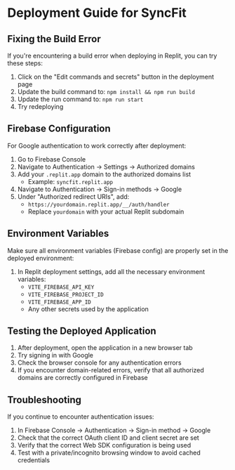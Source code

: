# Deployment Guide for SyncFit

## Fixing the Build Error

If you're encountering a build error when deploying in Replit, you can try these steps:

1. Click on the "Edit commands and secrets" button in the deployment page
2. Update the build command to: `npm install && npm run build`
3. Update the run command to: `npm run start`
4. Try redeploying

## Firebase Configuration

For Google authentication to work correctly after deployment:

1. Go to Firebase Console
2. Navigate to Authentication → Settings → Authorized domains
3. Add your `.replit.app` domain to the authorized domains list
   - Example: `syncfit.replit.app`
4. Navigate to Authentication → Sign-in methods → Google
5. Under "Authorized redirect URIs", add:
   - `https://yourdomain.replit.app/__/auth/handler`
   - Replace `yourdomain` with your actual Replit subdomain

## Environment Variables

Make sure all environment variables (Firebase config) are properly set in the deployed environment:

1. In Replit deployment settings, add all the necessary environment variables:
   - `VITE_FIREBASE_API_KEY`
   - `VITE_FIREBASE_PROJECT_ID`
   - `VITE_FIREBASE_APP_ID`
   - Any other secrets used by the application

## Testing the Deployed Application

1. After deployment, open the application in a new browser tab
2. Try signing in with Google
3. Check the browser console for any authentication errors
4. If you encounter domain-related errors, verify that all authorized domains are correctly configured in Firebase

## Troubleshooting

If you continue to encounter authentication issues:

1. In Firebase Console → Authentication → Sign-in method → Google
2. Check that the correct OAuth client ID and client secret are set
3. Verify that the correct Web SDK configuration is being used
4. Test with a private/incognito browsing window to avoid cached credentials